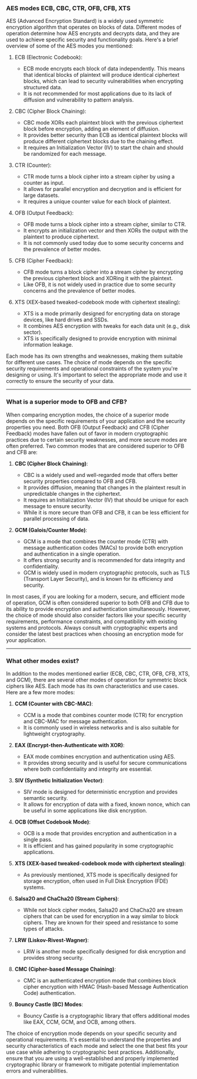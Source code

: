 ### AES modes ECB, CBC, CTR, OFB, CFB, XTS

AES (Advanced Encryption Standard) is a widely used symmetric encryption algorithm that operates on blocks of data. Different modes of operation determine how AES encrypts and decrypts data, and they are used to achieve specific security and functionality goals. Here's a brief overview of some of the AES modes you mentioned:

1.  ECB (Electronic Codebook):
    
    -   ECB mode encrypts each block of data independently. This means that identical blocks of plaintext will produce identical ciphertext blocks, which can lead to security vulnerabilities when encrypting structured data.
    -   It is not recommended for most applications due to its lack of diffusion and vulnerability to pattern analysis.
2.  CBC (Cipher Block Chaining):
    
    -   CBC mode XORs each plaintext block with the previous ciphertext block before encryption, adding an element of diffusion.
    -   It provides better security than ECB as identical plaintext blocks will produce different ciphertext blocks due to the chaining effect.
    -   It requires an Initialization Vector (IV) to start the chain and should be randomized for each message.
3.  CTR (Counter):
    
    -   CTR mode turns a block cipher into a stream cipher by using a counter as input.
    -   It allows for parallel encryption and decryption and is efficient for large datasets.
    -   It requires a unique counter value for each block of plaintext.
4.  OFB (Output Feedback):
    
    -   OFB mode turns a block cipher into a stream cipher, similar to CTR.
    -   It encrypts an initialization vector and then XORs the output with the plaintext to produce ciphertext.
    -   It is not commonly used today due to some security concerns and the prevalence of better modes.
5.  CFB (Cipher Feedback):
    
    -   CFB mode turns a block cipher into a stream cipher by encrypting the previous ciphertext block and XORing it with the plaintext.
    -   Like OFB, it is not widely used in practice due to some security concerns and the prevalence of better modes.
6.  XTS (XEX-based tweaked-codebook mode with ciphertext stealing):
    
    -   XTS is a mode primarily designed for encrypting data on storage devices, like hard drives and SSDs.
    -   It combines AES encryption with tweaks for each data unit (e.g., disk sector).
    -   XTS is specifically designed to provide encryption with minimal information leakage.

Each mode has its own strengths and weaknesses, making them suitable for different use cases. The choice of mode depends on the specific security requirements and operational constraints of the system you're designing or using. It's important to select the appropriate mode and use it correctly to ensure the security of your data.

---
### What is a superior mode to OFB and CFB?

When comparing encryption modes, the choice of a superior mode depends on the specific requirements of your application and the security properties you need. Both OFB (Output Feedback) and CFB (Cipher Feedback) modes have fallen out of favor in modern cryptographic practices due to certain security weaknesses, and more secure modes are often preferred. Two common modes that are considered superior to OFB and CFB are:

1.  **CBC (Cipher Block Chaining)**:
    
    -   CBC is a widely used and well-regarded mode that offers better security properties compared to OFB and CFB.
    -   It provides diffusion, meaning that changes in the plaintext result in unpredictable changes in the ciphertext.
    -   It requires an Initialization Vector (IV) that should be unique for each message to ensure security.
    -   While it is more secure than OFB and CFB, it can be less efficient for parallel processing of data.
2.  **GCM (Galois/Counter Mode)**:
    
    -   GCM is a mode that combines the counter mode (CTR) with message authentication codes (MACs) to provide both encryption and authentication in a single operation.
    -   It offers strong security and is recommended for data integrity and confidentiality.
    -   GCM is widely used in modern cryptographic protocols, such as TLS (Transport Layer Security), and is known for its efficiency and security.

In most cases, if you are looking for a modern, secure, and efficient mode of operation, GCM is often considered superior to both OFB and CFB due to its ability to provide encryption and authentication simultaneously. However, the choice of mode should also consider factors like your specific security requirements, performance constraints, and compatibility with existing systems and protocols. Always consult with cryptographic experts and consider the latest best practices when choosing an encryption mode for your application.

---

### What other modes exist?

In addition to the modes mentioned earlier (ECB, CBC, CTR, OFB, CFB, XTS, and GCM), there are several other modes of operation for symmetric block ciphers like AES. Each mode has its own characteristics and use cases. Here are a few more modes:

1.  **CCM (Counter with CBC-MAC)**:
    
    -   CCM is a mode that combines counter mode (CTR) for encryption and CBC-MAC for message authentication.
    -   It is commonly used in wireless networks and is also suitable for lightweight cryptography.
2.  **EAX (Encrypt-then-Authenticate with XOR)**:
    
    -   EAX mode combines encryption and authentication using AES.
    -   It provides strong security and is useful for secure communications where both confidentiality and integrity are essential.
3.  **SIV (Synthetic Initialization Vector)**:
    
    -   SIV mode is designed for deterministic encryption and provides semantic security.
    -   It allows for encryption of data with a fixed, known nonce, which can be useful in some applications like disk encryption.
4.  **OCB (Offset Codebook Mode)**:
    
    -   OCB is a mode that provides encryption and authentication in a single pass.
    -   It is efficient and has gained popularity in some cryptographic applications.
5.  **XTS (XEX-based tweaked-codebook mode with ciphertext stealing)**:
    
    -   As previously mentioned, XTS mode is specifically designed for storage encryption, often used in Full Disk Encryption (FDE) systems.
6.  **Salsa20 and ChaCha20 (Stream Ciphers)**:
    
    -   While not block cipher modes, Salsa20 and ChaCha20 are stream ciphers that can be used for encryption in a way similar to block ciphers. They are known for their speed and resistance to some types of attacks.
7.  **LRW (Liskov-Rivest-Wagner)**:
    
    -   LRW is another mode specifically designed for disk encryption and provides strong security.
8.  **CMC (Cipher-based Message Chaining)**:
    
    -   CMC is an authenticated encryption mode that combines block cipher encryption with HMAC (Hash-based Message Authentication Code) authentication.
9.  **Bouncy Castle (BC) Modes**:
    
    -   Bouncy Castle is a cryptographic library that offers additional modes like EAX, CCM, GCM, and OCB, among others.

The choice of encryption mode depends on your specific security and operational requirements. It's essential to understand the properties and security characteristics of each mode and select the one that best fits your use case while adhering to cryptographic best practices. Additionally, ensure that you are using a well-established and properly implemented cryptographic library or framework to mitigate potential implementation errors and vulnerabilities.